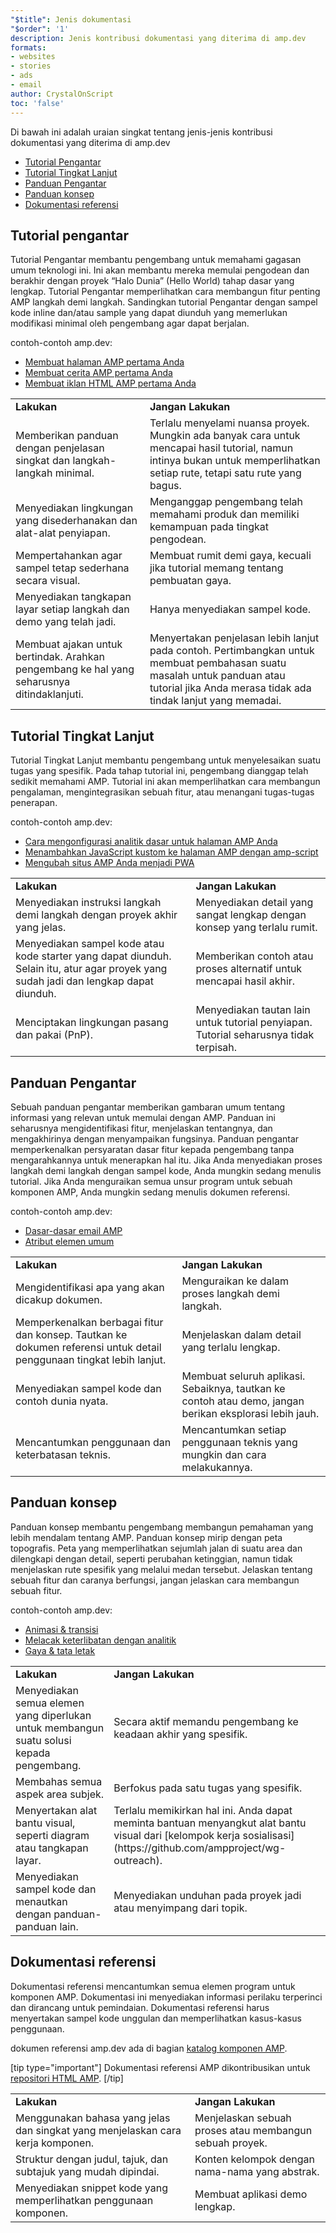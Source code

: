 ```yaml
---
"$title": Jenis dokumentasi
"$order": '1'
description: Jenis kontribusi dokumentasi yang diterima di amp.dev
formats:
- websites
- stories
- ads
- email
author: CrystalOnScript
toc: 'false'
---
```


Di bawah ini adalah uraian singkat tentang jenis-jenis kontribusi dokumentasi yang diterima di amp.dev

- [Tutorial Pengantar](documentation-types.md?format=websites#introductory-tutorial)
- [Tutorial Tingkat Lanjut](documentation-types.md?format=websites#advanced-tutorial)
- [Panduan Pengantar](documentation-types.md?format=websites#introductory-guide)
- [Panduan konsep](documentation-types.md?format=websites#concept-guide)
- [Dokumentasi referensi](documentation-types.md?format=websites#reference-documentation)

## Tutorial pengantar <a name="introductory-tutorial"></a>

Tutorial Pengantar membantu pengembang untuk memahami gagasan umum teknologi ini. Ini akan membantu mereka memulai pengodean dan berakhir dengan proyek “Halo Dunia” (Hello World) tahap dasar yang lengkap. Tutorial Pengantar memperlihatkan cara membangun fitur penting AMP langkah demi langkah. Sandingkan tutorial Pengantar dengan sampel kode inline dan/atau sample yang dapat diunduh yang memerlukan modifikasi minimal oleh pengembang agar dapat berjalan.

contoh-contoh amp.dev:

- [Membuat halaman AMP pertama Anda](../../../../documentation/guides-and-tutorials/start/create/index.md?format=websites)
- [Membuat cerita AMP pertama Anda](../../../../documentation/guides-and-tutorials/start/visual_story/index.md?format=stories)
- [Membuat iklan HTML AMP pertama Anda](../../../../documentation/guides-and-tutorials/start/create_amphtml_ad/index.md?format=ads)

<table>
  <tr>
   <td>
<strong>Lakukan</strong>
   </td>
   <td>
<strong>Jangan Lakukan</strong>
   </td>
  </tr>
  <tr>
   <td>Memberikan panduan dengan penjelasan singkat dan langkah-langkah minimal.</td>
   <td>Terlalu menyelami nuansa proyek. Mungkin ada banyak cara untuk mencapai hasil tutorial, namun intinya bukan untuk memperlihatkan setiap rute, tetapi satu rute yang bagus.</td>
  </tr>
  <tr>
   <td>Menyediakan lingkungan yang disederhanakan dan alat-alat penyiapan.</td>
   <td>Menganggap pengembang telah memahami produk dan memiliki kemampuan pada tingkat pengodean.</td>
  </tr>
  <tr>
   <td>Mempertahankan agar sampel tetap sederhana secara visual.</td>
   <td>Membuat rumit demi gaya, kecuali jika tutorial memang tentang pembuatan gaya.</td>
  </tr>
  <tr>
   <td>Menyediakan tangkapan layar setiap langkah dan demo yang telah jadi.</td>
   <td>Hanya menyediakan sampel kode.</td>
  </tr>
  <tr>
   <td>Membuat ajakan untuk bertindak. Arahkan pengembang ke hal yang seharusnya ditindaklanjuti.</td>
   <td>Menyertakan penjelasan lebih lanjut pada contoh. Pertimbangkan untuk membuat pembahasan suatu masalah untuk panduan atau tutorial jika Anda merasa tidak ada tindak lanjut yang memadai.</td>
  </tr>
</table>

## Tutorial Tingkat Lanjut <a name="advanced-tutorial"></a>

Tutorial Tingkat Lanjut membantu pengembang untuk menyelesaikan suatu tugas yang spesifik. Pada tahap tutorial ini, pengembang dianggap telah sedikit memahami AMP. Tutorial ini akan memperlihatkan cara membangun pengalaman, mengintegrasikan sebuah fitur, atau menangani tugas-tugas penerapan.

contoh-contoh amp.dev:

- [Cara mengonfigurasi analitik dasar untuk halaman AMP Anda](../../../../documentation/guides-and-tutorials/optimize-measure/tracking-engagement.md?format=websites)
- [Menambahkan JavaScript kustom ke halaman AMP dengan amp-script](../../../../documentation/guides-and-tutorials/develop/custom-javascript-tutorial.md?format=websites)
- [Mengubah situs AMP Anda menjadi PWA](../../../../documentation/guides-and-tutorials/optimize-measure/amp_to_pwa.md?format=websites)

<table>
  <tr>
   <td>
<strong>Lakukan</strong>
   </td>
   <td>
<strong>Jangan Lakukan</strong>
   </td>
  </tr>
  <tr>
   <td>Menyediakan instruksi langkah demi langkah dengan proyek akhir yang jelas.</td>
   <td>Menyediakan detail yang sangat lengkap dengan konsep yang terlalu rumit.</td>
  </tr>
  <tr>
   <td>Menyediakan sampel kode atau kode starter yang dapat diunduh. Selain itu, atur agar proyek yang sudah jadi dan lengkap dapat diunduh.</td>
   <td>Memberikan contoh atau proses alternatif untuk mencapai hasil akhir.</td>
  </tr>
  <tr>
   <td>Menciptakan lingkungan pasang dan pakai (PnP).</td>
   <td>Menyediakan tautan lain untuk tutorial penyiapan. Tutorial seharusnya tidak terpisah.</td>
  </tr>
</table>

## Panduan Pengantar <a name="introductory-guide"></a>

Sebuah panduan pengantar memberikan gambaran umum tentang informasi yang relevan untuk memulai dengan AMP. Panduan ini seharusnya mengidentifikasi fitur, menjelaskan tentangnya, dan mengakhirinya dengan menyampaikan fungsinya. Panduan pengantar memperkenalkan persyaratan dasar fitur kepada pengembang tanpa mengarahkannya untuk menerapkan hal itu. Jika Anda menyediakan proses langkah demi langkah dengan sampel kode, Anda mungkin sedang menulis tutorial. Jika Anda menguraikan semua unsur program untuk sebuah komponen AMP, Anda mungkin sedang menulis dokumen referensi.

contoh-contoh amp.dev:

- [Dasar-dasar email AMP](../../../../documentation/guides-and-tutorials/learn/email_fundamentals.md?format=email)
- [Atribut elemen umum](../../../../documentation/guides-and-tutorials/learn/common_attributes.md?format=websites)

<table>
  <tr>
   <td>
<strong>Lakukan</strong>
   </td>
   <td>
<strong>Jangan Lakukan</strong>
   </td>
  </tr>
  <tr>
   <td>Mengidentifikasi apa yang akan dicakup dokumen.</td>
   <td>Menguraikan ke dalam proses langkah demi langkah.</td>
  </tr>
  <tr>
   <td>Memperkenalkan berbagai fitur dan konsep. Tautkan ke dokumen referensi untuk detail penggunaan tingkat lebih lanjut.</td>
   <td>Menjelaskan dalam detail yang terlalu lengkap.</td>
  </tr>
  <tr>
   <td>Menyediakan sampel kode dan contoh dunia nyata.</td>
   <td>Membuat seluruh aplikasi. Sebaiknya, tautkan ke contoh atau demo, jangan berikan eksplorasi lebih jauh.</td>
  </tr>
  <tr>
   <td>Mencantumkan penggunaan dan keterbatasan teknis.</td>
   <td>Mencantumkan setiap penggunaan teknis yang mungkin dan cara melakukannya.</td>
  </tr>
</table>

## Panduan konsep <a name="concept-guide"></a>

Panduan konsep membantu pengembang membangun pemahaman yang lebih mendalam tentang AMP. Panduan konsep mirip dengan peta topografis. Peta yang memperlihatkan sejumlah jalan di suatu area dan dilengkapi dengan detail, seperti perubahan ketinggian, namun tidak menjelaskan rute spesifik yang melalui medan tersebut. Jelaskan tentang sebuah fitur dan caranya berfungsi, jangan jelaskan cara membangun sebuah fitur.

contoh-contoh amp.dev:

- [Animasi & transisi](../../../../documentation/guides-and-tutorials/develop/animations/triggering_css_animations.md?format=websites)
- [Melacak keterlibatan dengan analitik](../../../../documentation/guides-and-tutorials/optimize-measure/configure-analytics/index.md?format=websites)
- [Gaya & tata letak](../../../../documentation/guides-and-tutorials/develop/style_and_layout/index.md?format=websites)

<table>
  <tr>
   <td>
<strong>Lakukan</strong>
   </td>
   <td>
<strong>Jangan Lakukan</strong>
   </td>
  </tr>
  <tr>
   <td>Menyediakan semua elemen yang diperlukan untuk membangun suatu solusi kepada pengembang.</td>
   <td>Secara aktif memandu pengembang ke keadaan akhir yang spesifik.</td>
  </tr>
  <tr>
   <td>Membahas semua aspek area subjek.</td>
   <td>Berfokus pada satu tugas yang spesifik.</td>
  </tr>
  <tr>
   <td>Menyertakan alat bantu visual, seperti diagram atau tangkapan layar.</td>
   <td>Terlalu memikirkan hal ini. Anda dapat meminta bantuan menyangkut alat bantu visual dari [kelompok kerja sosialisasi](https://github.com/ampproject/wg-outreach).</td>
  </tr>
  <tr>
   <td>Menyediakan sampel kode dan menautkan dengan panduan-panduan lain.</td>
   <td>Menyediakan unduhan pada proyek jadi atau menyimpang dari topik.</td>
  </tr>
</table>

## Dokumentasi referensi <a name="reference-documentation"></a>

Dokumentasi referensi mencantumkan semua elemen program untuk komponen AMP. Dokumentasi ini menyediakan informasi perilaku terperinci dan dirancang untuk pemindaian. Dokumentasi referensi harus menyertakan sampel kode unggulan dan memperlihatkan kasus-kasus penggunaan.

dokumen referensi amp.dev ada di bagian [katalog komponen AMP](../../../../documentation/components/index.html?format=websites).

[tip type="important"] Dokumentasi referensi AMP dikontribusikan untuk [repositori HTML AMP](https://github.com/ampproject/amphtml). [/tip]

<table>
  <tr>
   <td>
<strong>Lakukan</strong>
   </td>
   <td>
<strong>Jangan Lakukan</strong>
   </td>
  </tr>
  <tr>
   <td>Menggunakan bahasa yang jelas dan singkat yang menjelaskan cara kerja komponen.</td>
   <td>Menjelaskan sebuah proses atau membangun sebuah proyek.</td>
  </tr>
  <tr>
   <td>Struktur dengan judul, tajuk, dan subtajuk yang mudah dipindai.</td>
   <td>Konten kelompok dengan nama-nama yang abstrak.</td>
  </tr>
  <tr>
   <td>Menyediakan snippet kode yang memperlihatkan penggunaan komponen.</td>
   <td>Membuat aplikasi demo lengkap.</td>
  </tr>
</table>
